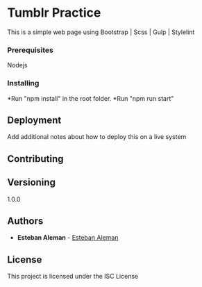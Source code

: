 # Tumblr Practice

This is a simple web page using Bootstrap | Scss | Gulp | Stylelint

### Prerequisites

Nodejs

### Installing

*Run "npm install" in the root folder.
*Run "npm run start"

## Deployment

Add additional notes about how to deploy this on a live system

## Contributing
## Versioning

1.0.0

## Authors

* **Esteban Aleman** - [Esteban Aleman](https://github.com/esteban-aleman)

## License

This project is licensed under the ISC License


